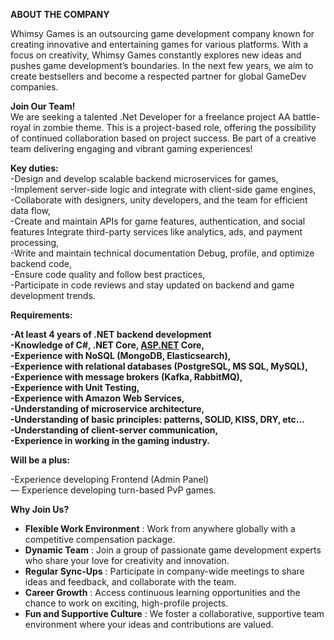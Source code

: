 **ABOUT THE COMPANY**

Whimsy Games is an outsourcing game development company known for creating
innovative and entertaining games for various platforms. With a focus on
creativity, Whimsy Games constantly explores new ideas and pushes game
development’s boundaries. In the next few years, we aim to create bestsellers
and become a respected partner for global GameDev companies.

**Join Our Team!**  
We are seeking a talented .Net Developer for a freelance project AA battle-
royal in zombie theme. This is a project-based role, offering the possibility
of continued collaboration based on project success. Be part of a creative
team delivering engaging and vibrant gaming experiences!  
  
**Key duties:**  
-Design and develop scalable backend microservices for games,  
-Implement server-side logic and integrate with client-side game engines,  
-Collaborate with designers, unity developers, and the team for efficient data flow,  
-Create and maintain APIs for game features, authentication, and social features Integrate third-party services like analytics, ads, and payment processing,  
-Write and maintain technical documentation Debug, profile, and optimize backend code,  
-Ensure code quality and follow best practices,  
-Participate in code reviews and stay updated on backend and game development trends.  
  
**Requirements:**

**-At least 4 years of .NET backend development  
-Knowledge of C#, .NET Core, [ASP.NET](http://asp.net/) Core,  
-Experience with NoSQL (MongoDB, Elasticsearch),  
-Experience with relational databases (PostgreSQL, MS SQL, MySQL),  
-Experience with message brokers (Kafka, RabbitMQ),  
-Experience with Unit Testing,  
-Experience with Amazon Web Services,  
-Understanding of microservice architecture,  
-Understanding of basic principles: patterns, SOLID, KISS, DRY, etc...  
-Understanding of client-server communication,  
-Experience in working in the gaming industry.**

  
**Will be a plus:**

-Experience developing Frontend (Admin Panel)  
— Experience developing turn-based PvP games.

**Why Join Us?**

  * **Flexible Work Environment** : Work from anywhere globally with a competitive compensation package.
  * **Dynamic Team** : Join a group of passionate game development experts who share your love for creativity and innovation.
  * **Regular Sync-Ups** : Participate in company-wide meetings to share ideas and feedback, and collaborate with the team.
  * **Career Growth** : Access continuous learning opportunities and the chance to work on exciting, high-profile projects.
  * **Fun and Supportive Culture** : We foster a collaborative, supportive team environment where your ideas and contributions are valued.